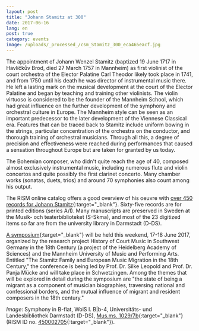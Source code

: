 ```yaml
---
layout: post
title: "Johann Stamitz at 300"
date: 2017-06-16
lang: en
post: true
category: events
image: /uploads/_processed_/csm_Stamitz_300_eca465eacf.jpg
---
```



The appointment of Johann Wenzel Stamitz (baptized 19 June 1717 in Havlíčkův Brod, died 27 March 1757 in Mannheim) as first violinist of the court orchestra of the Elector Palatine Carl Theodor likely took place in 1741, and from 1750 until his death he was director of instrumental music there. He left a lasting mark on the musical development at the court of the Elector Palatine and began by teaching and training other violinists. The violin virtuoso is considered to be the founder of the Mannheim School, which had great influence on the further development of the symphony and orchestral culture in Europe. The Mannheim style can be seen as an important predecessor to the later development of the Viennese Classical era. Features that can be traced back to Stamitz include uniform bowing in the strings, particular concentration of the orchestra on the conductor, and thorough training of orchestral musicians. Through all this, a degree of precision and effectiveness were reached during performances that caused a sensation throughout Europe but are taken for granted by us today.

The Bohemian composer, who didn't quite reach the age of 40, composed almost exclusively instrumental music, including numerous flute and violin concertos and quite possibly the first clarinet concerto. Many chamber works (sonatas, duets, trios) and around 70 symphonies also count among his output.

The RISM online catalog offers a good overview of his oeuvre with [over 450 records for Johann Stamitz](https://opac.rism.info/metaopac/search?View=rism&View=rism&q=118752618&Language=en){:target="_blank"}. Sixty-five records are for printed editions (series A/I). Many manuscripts are preserved in Sweden at the Musik- och teaterbiblioteket (S-Skma), and most of the 23 digitized items so far are from the university library in Darmstadt (D-DS).

[A symposium](http://www.hof-musik.de/html/veranstaltungen.html){:target="_blank"} will be held this weekend, 17-18 June 2017, organized by the research project History of Court Music in Southwest Germany in the 18th Century (a project of the Heidelberg Academy of Sciences) and the Mannheim University of Music and Performing Arts. Entitled "The Stamitz Family and European Music Migration in the 18th Century," the conference is being led by Prof. Dr. Silke Leopold and Prof. Dr. Panja Mücke and will take place in Schwetzingen. Among the themes that will be explored in detail during the symposium are "the state of being a migrant as a component of musician biographies, traversing national and confessional borders, and the mutual influence of migrant and resident composers in the 18th century."

_Image_: Symphony in B-flat, WolS I. B|b-4, Universitäts- und Landesbibliothek Darmstadt (D-DS), [Mus.ms. 1029/7b](http://tudigit.ulb.tu-darmstadt.de/show/Mus-Ms-1029-07b){:target="_blank"} (RISM ID no. [450002705](https://opac.rism.info/search?id=450002705&Language=en){:target="_blank"}).



<script type="text/javascript">var switchTo5x=true;</script><script type="text/javascript" src="http://w.sharethis.com/button/buttons.js"></script><script type="text/javascript">stLight.options({publisher: "9b601438-1ce1-49d8-bfd7-9cff5df54c17", doNotHash: false, doNotCopy: false, hashAddressBar: false});</script>